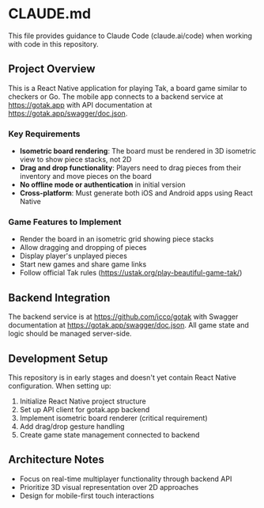# CLAUDE.md

This file provides guidance to Claude Code (claude.ai/code) when working with code in this repository.

## Project Overview

This is a React Native application for playing Tak, a board game similar to checkers or Go. The mobile app connects to a backend service at https://gotak.app with API documentation at https://gotak.app/swagger/doc.json.

### Key Requirements
- **Isometric board rendering**: The board must be rendered in 3D isometric view to show piece stacks, not 2D
- **Drag and drop functionality**: Players need to drag pieces from their inventory and move pieces on the board
- **No offline mode or authentication** in initial version
- **Cross-platform**: Must generate both iOS and Android apps using React Native

### Game Features to Implement
- Render the board in an isometric grid showing piece stacks
- Allow dragging and dropping of pieces
- Display player's unplayed pieces
- Start new games and share game links
- Follow official Tak rules (https://ustak.org/play-beautiful-game-tak/)

## Backend Integration

The backend service is at https://github.com/icco/gotak with Swagger documentation at https://gotak.app/swagger/doc.json. All game state and logic should be managed server-side.

## Development Setup

This repository is in early stages and doesn't yet contain React Native configuration. When setting up:

1. Initialize React Native project structure
2. Set up API client for gotak.app backend
3. Implement isometric board renderer (critical requirement)
4. Add drag/drop gesture handling
5. Create game state management connected to backend

## Architecture Notes

- Focus on real-time multiplayer functionality through backend API
- Prioritize 3D visual representation over 2D approaches
- Design for mobile-first touch interactions